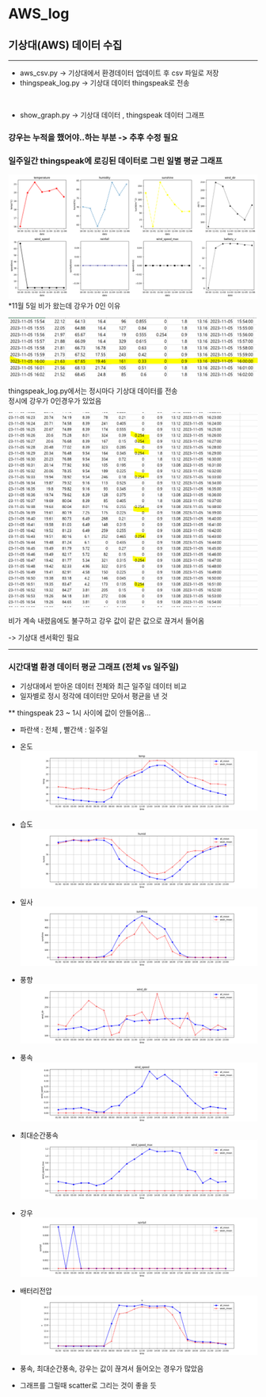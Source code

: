 # AWS_log

## 기상대(AWS) 데이터 수집

-----------------
- aws_csv.py -> 기상대에서 환경데이터 업데이트 후 csv 파일로 저장 <br>
- thingspeak_log.py -> 기상대 데이터 thingspeak로 전송  <br>
<br>

- show_graph.py -> 기상대 데이터 , thingspeak 데이터 그래프
### 강우는 누적을 했어야..하는 부분 -> 추후 수정 필요 

### 일주일간 thingspeak에 로깅된 데이터로 그린 일별 평균 그래프 
![](output/weekdata.png)
*11월 5일 비가 왔는데 강우가 0인 이유 

![img.png](img.png)

thingspeak_log.py에서는 정시마다 기상대 데이터를 전송<br>
정시에 강우가 0인경우가 있었음

![img_2.png](img_2.png)

비가 계속 내렸음에도 불구하고 강우 값이 같은 값으로 끊겨서 들어옴

-> 기상대 센서확인 필요 

--------------------------------------

### 시간대별 환경 데이터 평균 그래프 (전체 vs 일주일)
- 기상대에서 받아온 데이터 전체와 최근 일주일 데이터 비교
- 일자별로 정시 정각에 데이터만 모아서 평균을 낸 것 

** thingspeak 23 ~ 1시 사이에 값이 안들어옴...

- 파란색 : 전체 , 빨간색 : 일주일 <br>

- 온도 
![](output/temp.png)

- 습도
![](output/humid.png)

- 일사
![](output/sunshine.png)

- 풍향
![](output/wind_dir.png)

- 풍속
![](output/wind_speed.png)

- 최대순간풍속
![](output/wind_speed_max.png)

- 강우
![](output/rainfall.png)

- 배터리전압
![](output/v.png)

- 풍속, 최대순간풍속, 강우는 값이 끊겨서 들어오는 경우가 많았음 <br>
- 그래프를 그릴때 scatter로 그리는 것이 좋을 듯 
